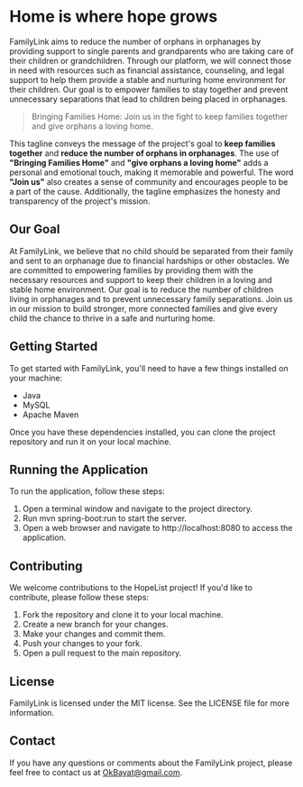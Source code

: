 # Home is where hope grows
FamilyLink aims to reduce the number of orphans in orphanages by providing support to single parents and grandparents who are taking care of their children or grandchildren. Through our platform, we will connect those in need with resources such as financial assistance, counseling, and legal support to help them provide a stable and nurturing home environment for their children. Our goal is to empower families to stay together and prevent unnecessary separations that lead to children being placed in orphanages.

> Bringing Families Home: Join us in the fight to keep families together and give orphans a loving home.

This tagline conveys the message of the project's goal to **keep families together** and **reduce the number of orphans in orphanages**. The use of **"Bringing Families Home"** and **"give orphans a loving home"** adds a personal and emotional touch, making it memorable and powerful. The word **"Join us"** also creates a sense of community and encourages people to be a part of the cause. Additionally, the tagline emphasizes the honesty and transparency of the project's mission.

## Our Goal
At FamilyLink, we believe that no child should be separated from their family and sent to an orphanage due to financial hardships or other obstacles. We are committed to empowering families by providing them with the necessary resources and support to keep their children in a loving and stable home environment. Our goal is to reduce the number of children living in orphanages and to prevent unnecessary family separations. Join us in our mission to build stronger, more connected families and give every child the chance to thrive in a safe and nurturing home.


## Getting Started
To get started with FamilyLink, you'll need to have a few things installed on your machine:

- Java
- MySQL
- Apache Maven

Once you have these dependencies installed, you can clone the project repository and run it on your local machine.

## Running the Application
To run the application, follow these steps:

1. Open a terminal window and navigate to the project directory.
2. Run mvn spring-boot:run to start the server.
3. Open a web browser and navigate to http://localhost:8080 to access the application.

## Contributing
We welcome contributions to the HopeList project! If you'd like to contribute, please follow these steps:

1. Fork the repository and clone it to your local machine.
2. Create a new branch for your changes.
3. Make your changes and commit them.
4. Push your changes to your fork.
5. Open a pull request to the main repository.

## License
FamilyLink is licensed under the MIT license. See the LICENSE file for more information.

## Contact
If you have any questions or comments about the FamilyLink project, please feel free to contact us at OkBayat@gmail.com.
